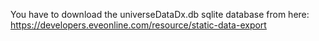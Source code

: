 You have to download the universeDataDx.db sqlite database from here:
https://developers.eveonline.com/resource/static-data-export